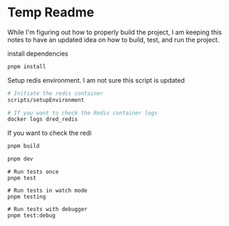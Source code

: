 # Temp Readme

While I'm figuring out how to properly build the project, I am keeping this notes to have an updated idea on how to build, test, and run the project. 

install dependencies

```bash
pnpm install
```

Setup redis environment. I am not sure this script is updated
```bash
# Initiate the redis container
scripts/setupEnvironment

# If you want to check the Redis container logs
docker logs dred_redis
```

If you want to check the redi


``` bash
pnpm build 

pnpm dev 
```

```
# Run tests once
pnpm test

# Run tests in watch mode
pnpm testing

# Run tests with debugger
pnpm test:debug
```